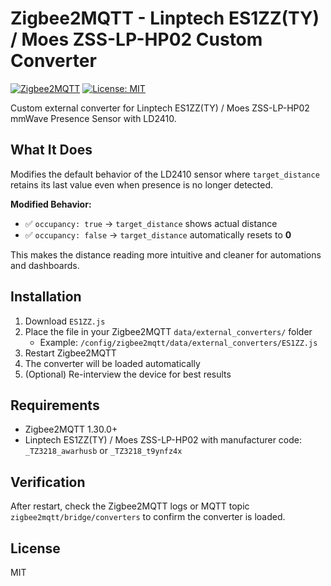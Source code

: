 # Zigbee2MQTT - Linptech ES1ZZ(TY) / Moes ZSS-LP-HP02 Custom Converter

[![Zigbee2MQTT](https://img.shields.io/badge/Zigbee2MQTT-Compatible-gold.svg)](https://zigbee2mqtt.io/)
[![License: MIT](https://img.shields.io/badge/License-MIT-darkred.svg)](https://opensource.org/licenses/MIT)

Custom external converter for Linptech ES1ZZ(TY) / Moes ZSS-LP-HP02 mmWave Presence Sensor with LD2410.

## What It Does

Modifies the default behavior of the LD2410 sensor where `target_distance` retains its last value even when presence is no longer detected.

**Modified Behavior:**
- ✅ `occupancy: true` → `target_distance` shows actual distance
- ✅ `occupancy: false` → `target_distance` automatically resets to **0**

This makes the distance reading more intuitive and cleaner for automations and dashboards.

## Installation

1. Download `ES1ZZ.js`
2. Place the file in your Zigbee2MQTT `data/external_converters/` folder
   - Example: `/config/zigbee2mqtt/data/external_converters/ES1ZZ.js`
3. Restart Zigbee2MQTT
4. The converter will be loaded automatically
5. (Optional) Re-interview the device for best results

## Requirements

- Zigbee2MQTT 1.30.0+
- Linptech ES1ZZ(TY) / Moes ZSS-LP-HP02 with manufacturer code: `_TZ3218_awarhusb` or `_TZ3218_t9ynfz4x`

## Verification

After restart, check the Zigbee2MQTT logs or MQTT topic `zigbee2mqtt/bridge/converters` to confirm the converter is loaded.

## License

MIT
